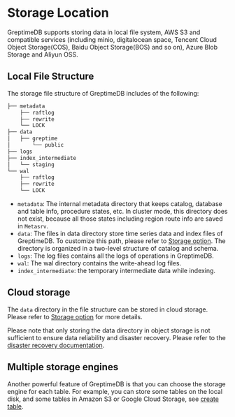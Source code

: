 # Storage Location

GreptimeDB supports storing data in local file system, AWS S3 and compatible services (including minio, digitalocean space, Tencent Cloud Object Storage(COS), Baidu Object Storage(BOS) and so on), Azure Blob Storage and Aliyun OSS.

## Local File Structure

The storage file structure of GreptimeDB includes of the following:

```cmd
├── metadata
    ├── raftlog
    ├── rewrite
    └── LOCK
├── data
│   ├── greptime
│       └── public
├── logs
├── index_intermediate
│   └── staging
└── wal
    ├── raftlog
    ├── rewrite
    └── LOCK
```

- `metadata`:  The internal metadata directory that keeps catalog, database and table info, procedure states, etc. In cluster mode, this directory does not exist, because all those states including region route info are saved in `Metasrv`.
- `data`: The files in data directory store time series data and index files of GreptimeDB. To customize this path, please refer to [Storage option](../operations/configuration.md#storage-options). The directory is organized in a two-level structure of catalog and schema.
- `logs`: The log files contains all the logs of operations in GreptimeDB.
- `wal`: The wal directory contains the write-ahead log files.
- `index_intermediate`: the temporary intermediate data while indexing.

## Cloud storage

The `data` directory in the file structure can be stored in cloud storage. Please refer to [Storage option](../operations/configuration.md#storage-options) for more details.

Please note that only storing the data directory in object storage is not sufficient to ensure data reliability and disaster recovery. Please refer to the [disaster recovery documentation](/user-guide/operations/disaster-recovery/overview).

## Multiple storage engines

Another powerful feature of GreptimeDB is that you can choose the storage engine for each table. For example, you can store some tables on the local disk, and some tables in Amazon S3 or Google Cloud Storage, see [create table](/reference/sql/create#create-table).
